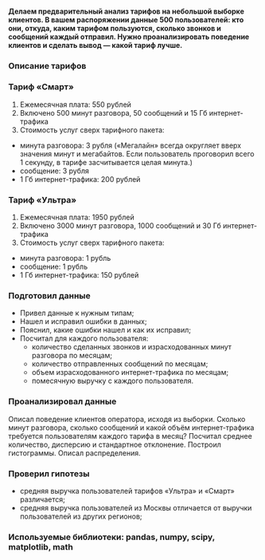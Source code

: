 #### Делаем предварительный анализ тарифов на небольшой выборке клиентов. В вашем распоряжении данные 500 пользователей: кто они, откуда, каким тарифом пользуются, сколько звонков и сообщений каждый отправил. Нужно проанализировать поведение клиентов и сделать вывод — какой тариф лучше.
### Описание тарифов
### Тариф «Смарт»
1. Ежемесячная плата: 550 рублей
2. Включено 500 минут разговора, 50 сообщений и 15 Гб интернет-трафика
3. Стоимость услуг сверх тарифного пакета:
  - минута разговора: 3 рубля («Мегалайн» всегда округляет вверх значения минут и мегабайтов. Если пользователь проговорил всего 1 секунду, в тарифе засчитывается целая минута.)
  - сообщение: 3 рубля
  - 1 Гб интернет-трафика: 200 рублей
### Тариф «Ультра»
1. Ежемесячная плата: 1950 рублей
2. Включено 3000 минут разговора, 1000 сообщений и 30 Гб интернет-трафика
3. Стоимость услуг сверх тарифного пакета:
  - минута разговора: 1 рубль
  - сообщение: 1 рубль
  - 1 Гб интернет-трафика: 150 рублей
### Подготовил данные
- Привел данные к нужным типам;
- Нашел и исправил ошибки в данных;
- Пояснил, какие ошибки нашел и как их исправил;
- Посчитал для каждого пользователя:
  - количество сделанных звонков и израсходованных минут разговора по месяцам;
  - количество отправленных сообщений по месяцам;
  - объем израсходованного интернет-трафика по месяцам;
  - помесячную выручку с каждого пользователя.
### Проанализировал данные
Описал поведение клиентов оператора, исходя из выборки. Сколько минут разговора, сколько сообщений и какой объём интернет-трафика требуется пользователям каждого тарифа в месяц? Посчитал среднее количество, дисперсию и стандартное отклонение. Построил гистограммы. Описал распределения.
### Проверил гипотезы
- средняя выручка пользователей тарифов «Ультра» и «Смарт» различается;
- средняя выручка пользователей из Москвы отличается от выручки пользователей из других регионов;

### Используемые библиотеки: pandas, numpy, scipy, matplotlib, math
